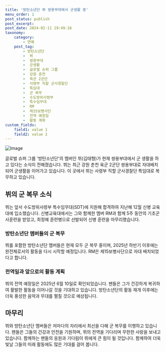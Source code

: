 ```yaml
---
title: '방탄소년단 뷔 쌍용부대에서 군생활 중'
menu_order: 1
post_status: publish
post_excerpt: 
post_date: 2024-02-11 19:49:16
taxonomy:
    category:
        - 연예
    post_tag:
        - 방탄소년단
        -  뷔
        -  쌍용부대
        -  군생활
        -  글로벌 슈퍼 그룹
        -  강원 춘천
        -  육군 2군단
        -  사령부 직할 군사경찰단
        -  특임대
        -  군 복무
        -  수도방위사령부
        -  특수임무대
        -  RM
        -  제15보병사단
        -  전역 예정일
        -  활동 계획
custom_fields:
    field1: value 1
    field2: value 2
---
```


![Image](https://ssl.pstatic.net/mimgnews/image/003/2024/02/10/NISI20240210_0001478229_web_20240210171451_20240210172605155.jpg?type=w540)

글로벌 슈퍼 그룹 '방탄소년단'의 멤버인 뷔(김태형)가 현재 쌍용부대에서 군 생활을 하고 있다는 소식이 전해졌습니다. 뷔는 최근 강원 춘천 육군 2군단 쌍용부대로 자대배치되어 군생활을 이어가고 있습니다. 이 곳에서 뷔는 사령부 직할 군사경찰단 특임대로 복무하고 있습니다. 
## 뷔의 군 복무 소식
뷔는 앞서 수도방위사령부 특수임무대(SDT)에 지원해 합격하여 지난해 12월 신병 교육대에 입소했습니다. 신병교육대에서는 그와 함께한 멤버 RM과 함께 5주 동안의 기초군사훈련을 받았고, 최정예 훈련병으로 선발되어 신병 훈련을 마무리했습니다. 
### 방탄소년단 멤버들의 군 복무
뷔를 포함한 방탄소년단 멤버들은 현재 모두 군 복무 중이며, 2025년 하반기 이후에는 완전체로서의 활동을 다시 시작할 예정입니다. RM은 제15보병사단으로 자대 배치되었다고 합니다.
### 전역일과 앞으로의 활동 계획
뷔의 전역 예정일은 2025년 6월 10일로 확인되었습니다. 팬들은 그가 건강하게 복귀하여 활발한 활동을 이어나갈 것을 기대하고 있습니다. 방탄소년단의 활동 재개 이후에는 더욱 풍성한 음악과 무대를 펼칠 것으로 예상됩니다.
## 마무리
뷔와 방탄소년단 멤버들은 저마다의 자리에서 최선을 다해 군 복무를 이행하고 있습니다. 팬들은 그들의 건강과 안전을 기원하며, 뷔의 전역을 기다리며 무한한 사랑을 보내고 있습니다. 함께하는 팬들의 응원과 기다림이 뷔에게 큰 힘이 될 것입니다. 함께하여 더욱 빛날 그들의 미래 활동에도 많은 기대를 걸어 봅니다.
